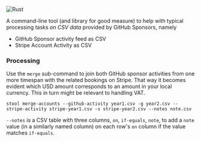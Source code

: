 ![Rust](https://github.com/Byron/sponsor-tools/workflows/Rust/badge.svg)

A command-line tool (and library for good measure) to help with typical processing tasks *on CSV data* provided by GitHub Sponsors, namely

* GitHub Sponsor activity feed as CSV
* Stripe Account Activity as CSV

### Processing

Use the `merge` sub-command to join both GitHub sponsor activities from one more timespan with the related bookings on Stripe. That way it becomes evident
which USD amount corresponds to an amount in your local currency. This in turn might be relevant to handling VAT.

```
stool merge-accounts --github-activity year1.csv -g year2.csv --stripe-activity stripe-year1.csv -s stripe-year2.csv --notes note.csv
```

`--notes` is a CSV table with three columns, `on`, `if-equals`, `note`, to add a `note` value (in a similarly named column) on each row's `on` 
column if the value matches `if-equals`.
